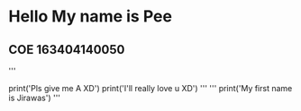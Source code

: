 ﻿# Hello My name is Pee
## COE 163404140050
'''

print('Pls give me A XD')
print('I'll really love u XD')
'''
'''
print('My first name is Jirawas')
'''
